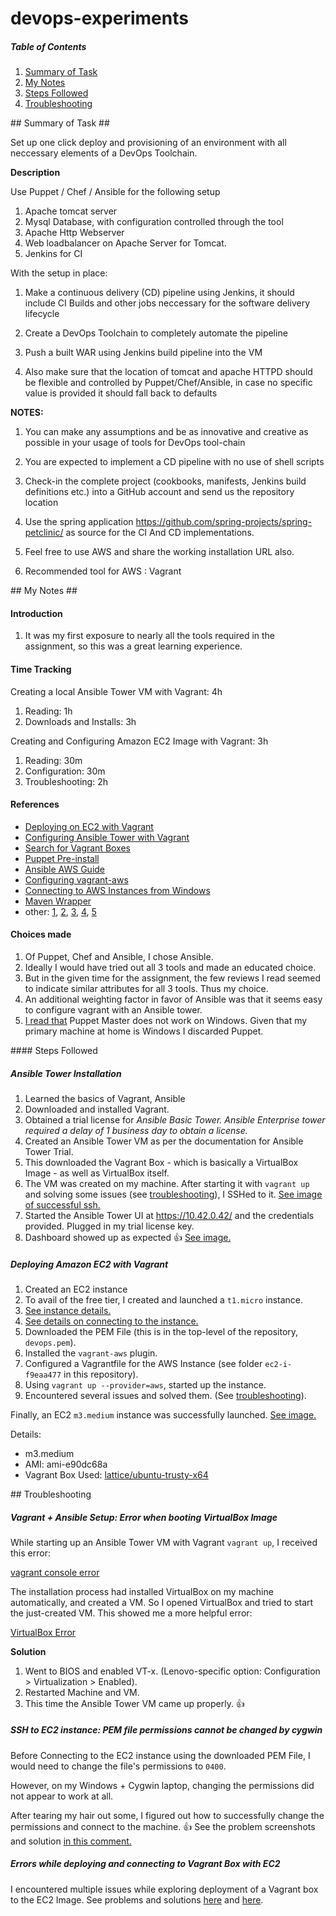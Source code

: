 # devops-experiments

##### Table of Contents  

1. [Summary of Task](#summary)
2. [My Notes](#mynotes)
  1. [Steps Followed](#stepsfollowed)
  2. [Troubleshooting](#troubleshooting)

<a name="summary"/>
## Summary of Task ##

Set up one click deploy and provisioning of an environment with all neccessary elements of a DevOps Toolchain.

**Description**

Use Puppet / Chef / Ansible for the following setup

1. Apache tomcat server
2. Mysql Database, with configuration controlled through the tool
3. Apache Http Webserver
4. Web loadbalancer on Apache Server for Tomcat.
5. Jenkins for CI
 
With the setup in place:

1. Make a continuous delivery (CD) pipeline using Jenkins, it should include CI Builds and other jobs neccessary for the software delivery lifecycle

2. Create a DevOps Toolchain to completely automate the pipeline
 
3. Push a built WAR using Jenkins build pipeline into the VM
 
4. Also make sure that the location of tomcat and apache HTTPD should be flexible and controlled by Puppet/Chef/Ansible, in case no specific value is provided it should fall back to defaults
 
**NOTES:**
 
1. You can make any assumptions and be as innovative and creative as possible in your usage of tools for DevOps tool-chain
 
2. You are expected to implement a CD pipeline with no use of shell scripts
 
3. Check-in the complete project (cookbooks, manifests, Jenkins build definitions etc.) into a GitHub account and send us the repository location
 
4. Use the spring application https://github.com/spring-projects/spring-petclinic/ as source for the CI And CD implementations.

5. Feel free to use AWS and share the working installation URL also.

6. Recommended tool for AWS : Vagrant

<a name="mynotes"/>
## My Notes ##

#### Introduction

1. It was my first exposure to nearly all the tools required in the assignment, so this was a great learning experience. 


#### Time Tracking

Creating a local Ansible Tower VM with Vagrant: 4h

1. Reading: 1h
2. Downloads and Installs: 3h

Creating and Configuring Amazon EC2 Image with Vagrant: 3h

1. Reading: 30m
2. Configuration: 30m
3. Troubleshooting: 2h


#### References

* [Deploying on EC2 with Vagrant](http://www.iheavy.com/2014/01/16/how-to-deploy-on-amazon-ec2-with-vagrant/)
* [Configuring Ansible Tower with Vagrant](https://www.ansible.com/tower-trial)
* [Search for Vagrant Boxes](https://atlas.hashicorp.com/boxes/search)
* [Puppet Pre-install](https://docs.puppetlabs.com/puppet/3.8/reference/pre_install.html#standalone-puppet)
* [Ansible AWS Guide](http://docs.ansible.com/ansible/guide_aws.html)
* [Configuring vagrant-aws](https://github.com/mitchellh/vagrant-aws)
* [Connecting to AWS Instances from Windows](http://docs.aws.amazon.com/AWSEC2/latest/UserGuide/authorizing-access-to-an-instance.html)
* [Maven Wrapper](https://github.com/takari/maven-wrapper)
* other: 
[1](http://stackoverflow.com/questions/5109112/how-to-deploy-a-war-file-in-tomcat-7), [2](https://github.com/ansible/ansible-examples), 
[3](http://docs.ansible.com/ansible/playbooks_roles.html#role-default-variables),
[4](http://docs.ansible.com/ansible/file_module.html),
[5](http://docs.ansible.com/ansible/intro_configuration.html#getting-the-latest-configuration)




#### Choices made 

1. Of Puppet, Chef and Ansible, I chose Ansible. 
2. Ideally I would have tried out all 3 tools and made an educated choice. 
3. But in the given time for the assignment, the few reviews I read seemed to indicate similar attributes for all 3 tools. Thus my choice.
4. An additional weighting factor in favor of Ansible was that it seems easy to configure vagrant with an Ansible tower. 
5. [I read that](https://docs.puppetlabs.com/puppet/3.8/reference/pre_install.html#standalone-puppet) Puppet Master does not work on Windows. Given that my primary machine at home is Windows I discarded Puppet. 

<a name="stepsfollowed"/>
#### Steps Followed

##### Ansible Tower Installation

1. Learned the basics of Vagrant, Ansible 
2. Downloaded and installed Vagrant. 
3. Obtained a trial license for *Ansible Basic Tower. Ansible Enterprise tower required a delay of 1 business day to obtain a license.*
2. Created an Ansible Tower VM as per the documentation for Ansible Tower Trial. 
3. This downloaded the Vagrant Box - which is basically a VirtualBox Image - as well as VirtualBox itself. 
4. The VM was created on my machine. After starting it with `vagrant up` and solving some issues (see [troubleshooting](#troubleshooting)), I SSHed to it. [See image of successful ssh.](https://cloud.githubusercontent.com/assets/13379978/14041895/1f19ad90-f29b-11e5-9c70-c4429e773de7.png)
3. Started the Ansible Tower UI at https://10.42.0.42/ and the credentials provided. Plugged in my trial license key. 
4. Dashboard showed up as expected :+1: [See image.](https://cloud.githubusercontent.com/assets/13379978/14042281/8134348e-f29e-11e5-9796-a826143f2d9d.png)

##### Deploying Amazon EC2 with Vagrant

1. Created an EC2 instance 
  1. To avail of the free tier, I created and launched a `t1.micro` instance.
  2. [See instance details.](https://cloud.githubusercontent.com/assets/13379978/14042720/9e06ccb2-f2a2-11e5-9dcf-69204bba0f64.png)
  3. [See details on connecting to the instance.](https://cloud.githubusercontent.com/assets/13379978/14042786/403ff40e-f2a3-11e5-9e84-b848c04d1233.png)
  4. Downloaded the PEM File (this is in the top-level of the repository, `devops.pem`).
2. Installed the `vagrant-aws` plugin. 
3. Configured a Vagrantfile for the AWS Instance (see folder `ec2-i-f9eaa477` in this repository). 
4. Using `vagrant up --provider=aws`, started up the instance. 
5. Encountered several issues and solved them. (See [troubleshooting](#troubleshooting)).

Finally, an EC2 `m3.medium` instance was successfully launched. 
[See image.](https://cloud.githubusercontent.com/assets/13379978/14044040/84e61332-f2b1-11e5-9415-3be0d2e535ed.png)

Details:

* m3.medium
* AMI: ami-e90dc68a
* Vagrant Box Used: [lattice/ubuntu-trusty-x64](https://atlas.hashicorp.com/lattice/boxes/ubuntu-trusty-64)

<a name="troubleshooting"/>
## Troubleshooting

##### Vagrant + Ansible Setup: Error when booting VirtualBox Image
While starting up an Ansible Tower VM with Vagrant `vagrant up`, I received this error:

[vagrant console error](https://cloud.githubusercontent.com/assets/13379978/14041575/3da148d4-f298-11e5-8bbb-75a9c7e0ffd0.PNG)

The installation process had installed VirtualBox on my machine automatically, and created a VM. So I opened VirtualBox and tried to start the just-created VM. 
This showed me a more helpful error:

[VirtualBox Error](https://cloud.githubusercontent.com/assets/13379978/14041574/3d9f228e-f298-11e5-9c2b-ace976d11413.PNG)

**Solution**

1. Went to BIOS and enabled VT-x. (Lenovo-specific option: Configuration > Virtualization > Enabled). 
2. Restarted Machine and VM. 
3. This time the Ansible Tower VM came up properly. :+1:

##### SSH to EC2 instance: PEM file permissions cannot be changed by cygwin

Before Connecting to the EC2 instance using the downloaded PEM File, I would need to change the file's permissions to `0400`. 

However, on my Windows + Cygwin laptop, changing the permissions did not appear to work at all.

After tearing my hair out some, I figured out how to successfully change the permissions and connect to the machine. :+1:
See the problem screenshots and solution [in this comment.](https://github.com/savishy/devops-experiments/issues/1#issuecomment-201237692) 

##### Errors while deploying and connecting to Vagrant Box with EC2

I encountered multiple issues while exploring deployment of a Vagrant box to the EC2 Image. 
See problems and solutions [here](https://github.com/savishy/devops-experiments/issues/1#issuecomment-201246495) and [here](https://github.com/savishy/devops-experiments/issues/1#issuecomment-201709309).
